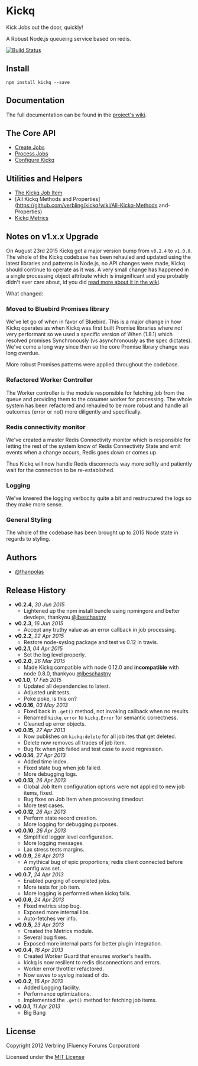 # Kickq

Kick Jobs out the door, quickly!

A Robust Node.js queueing service based on redis.

[![Build Status](https://travis-ci.org/verbling/kickq.png?branch=master)](https://travis-ci.org/verbling/kickq)

## Install

```shell
npm install kickq --save
```

## Documentation

The full documentation can be found in the [project's wiki](https://github.com/verbling/kickq/wiki).


## The Core API

* [Create Jobs](https://github.com/verbling/kickq/wiki/Create-Jobs)
* [Process Jobs](https://github.com/verbling/kickq/wiki/Process-Jobs)
* [Configure Kickq](https://github.com/verbling/kickq/wiki/Configure-Kickq)

## Utilities and Helpers

* [The Kickq Job Item](https://github.com/verbling/kickq/wiki/The-Kickq-Job-Item)
* [All Kickq Methods and Properties](https://github.com/verbling/kickq/wiki/All-Kickq-Methods and-Properties)
* [Kickq Metrics](https://github.com/verbling/kickq/wiki/Kickq-Metrics)

## Notes on v1.x.x Upgrade

On August 23rd 2015 Kickq got a major version bump from `v0.2.4` to `v1.0.0`. The whole of the Kickq codebase has been rehauled and updated using the latest libraries and patterns in Node.js, no API changes were made, Kickq should continue to operate as it was. A very small change has happened in a single processing object attribute which is insignificant and you probably didn't ever care about, id you did [read more about it in the wiki](https://github.com/verbling/kickq/wiki/Moving-from-0.x-to-1.x).

What changed:

### Moved to Bluebird Promises library

We've let go of when in favor of Bluebird. This is a major change in how Kickq operates as when Kickq was first built Promise libraries where not very performant so we used a specific version of When (1.8.1) which resolved promises Synchronously (vs asynchronously as the spec dictates). We've come a long way since then so the core Promise library change was long overdue.

More robust Promises patterns were applied throughout the codebase.

### Refactored Worker Controller

The Worker controller is the module responsible for fetching job from the queue and providing them to the cosumer worker for processing. The whole system has been refactored and rehauled to be more robust and handle all outcomes (error or not) more diligently and specifically.

### Redis connectivity monitor

We've created a master Redis Connectivity monitor which is responsible for letting the rest of the system know of Redis Connectivity State and emit events when a change occurs, Redis goes down or comes up.

Thus Kickq will now handle Redis disconnects way more softly and patiently wait for the connection to be re-established.

### Logging

We've lowered the logging verbocity quite a bit and restructured the logs so they make more sense.

### General Styling

The whole of the codebase has been brought up to 2015 Node state in regards to styling.


## Authors

* [@thanpolas][thanpolas]

## Release History

- **v0.2.4**, *30 Jun 2015*
  - Lightened up the npm install bundle using npmingore and better devdeps, thankyou [@lbeschastny](https://github.com/lbeschastny)
- **v0.2.3**, *16 Jun 2015*
  - Accept any truthy value as an error callback in job processing.
- **v0.2.2**, *22 Apr 2015*
  - Restore node-syslog package and test vs 0.12 in travis.
- **v0.2.1**, *04 Apr 2015*
  - Set the log level properly.
- **v0.2.0**, *26 Mar 2015*
  - Made Kickq compatible with node 0.12.0 and **incompatible** with node 0.8.0, thankyou [@lbeschastny](https://github.com/lbeschastny)
- **v0.1.0**, *17 Feb 2015*
  - Updated all dependencies to latest.
  - Adjusted unit tests.
  - Poke poke, is this on?
- **v0.0.16**, *03 May 2013*
  - Fixed back in `.get()` method, not invoking callback when no results.
  - Renamed `kickq.error` to `kickq.Error` for semantic correctness.
  - Cleaned up error objects.
- **v0.0.15**, *27 Apr 2013*
  - Now publishes on `kickq:delete` for all job ites that get deleted.
  - Delete now removes all traces of job item.
  - Bug fix when job failed and test case to avoid regression.
- **v0.0.14**, *27 Apr 2013*
  - Added time index.
  - Fixed state bug when job failed.
  - More debugging logs.
- **v0.0.13**, *26 Apr 2013*
  - Global Job Item configuration options were not applied to new job items, fixed.
  - Bug fixes on Job Item when processing timedout.
  - More test cases.
- **v0.0.12**, *26 Apr 2013*
  - Perform state record creation.
  - More logging for debugging purposes.
- **v0.0.10**, *26 Apr 2013*
  - Simplified logger level configuration.
  - More logging messages.
  - Lax stress tests margins.
- **v0.0.9**, *26 Apr 2013*
  - A mythical bug of epic proportions, redis client connected before config was set.
- **v0.0.7**, *24 Apr 2013*
  - Enabled purging of completed jobs.
  - More tests for job item.
  - More logging is performed when kickq fails.
- **v0.0.6**, *24 Apr 2013*
  - Fixed metrics stop bug.
  - Exposed more internal libs.
  - Auto-fetches ver info.
- **v0.0.5**, *23 Apr 2013*
  - Created the Metrics module.
  - Several bug fixes.
  - Exposed more internal parts for better plugin integration.
- **v0.0.4**, *18 Apr 2013*
  - Created Worker Guard that ensures worker's health.
  - kickq is now resilient to redis disconnections and errors.
  - Worker error throttler refactored.
  - Now saves to syslog instead of db.
- **v0.0.2**, *16 Apr 2013*
  - Added Logging facility.
  - Performance optimizations.
  - Implemented the `.get()` method for fetching job items.
- **v0.0.1**, *11 Apr 2013*
  - Big Bang

## License
Copyright 2012 Verbling (Fluency Forums Corporation)

Licensed under the [MIT License](LICENSE-MIT)

[grunt]: http://gruntjs.com/
[Getting Started]: https://github.com/gruntjs/grunt/wiki/Getting-started
[Gruntfile]: https://github.com/gruntjs/grunt/wiki/Sample-Gruntfile "Grunt's Gruntfile.js"
[grunt-replace]: https://github.com/erickrdch/grunt-string-replace "Grunt string replace"
[grunt-S3]: https://github.com/pifantastic/grunt-s3 "grunt-s3 task"
[thanpolas]: https://github.com/thanpolas "Thanasis Polychronakis"
